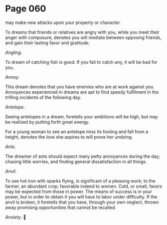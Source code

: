 # Page 060
may make new attacks upon your property or character.


To dreams that friends or relatives are angry with you, while you meet their
anger with composure, denotes you will mediate between opposing friends,
and gain their lasting favor and gratitude.


_Angling_.


To dream of catching fish is good. If you fail to catch any,
it will be bad for you.


_Annoy_.


This dream denotes that you have enemies who are at work against you.
Annoyances experienced in dreams are apt to find speedy fulfilment
in the trifling incidents of the following day.


_Antelope_.


Seeing antelopes in a dream, foretells your ambitions will be high,
but may be realized by putting forth great energy.


For a young woman to see an antelope miss its footing and fall from a height,
denotes the love she aspires to will prove her undoing.


_Ants_.


The dreamer of ants should expect many petty annoyances during the day;
chasing little worries, and finding general dissatisfaction in all things.


_Anvil_.


To see hot iron with sparks flying, is significant of a pleasing work;
to the farmer, an abundant crop; favorable indeed to women.
Cold, or small, favors may be expected from those in power.
The means of success is in your power, but in order to obtain it
you will have to labor under difficulty. If the anvil is broken,
it foretells that you have, through your own neglect, thrown away
promising opportunities that cannot be recalled.


_Anxiety_.

